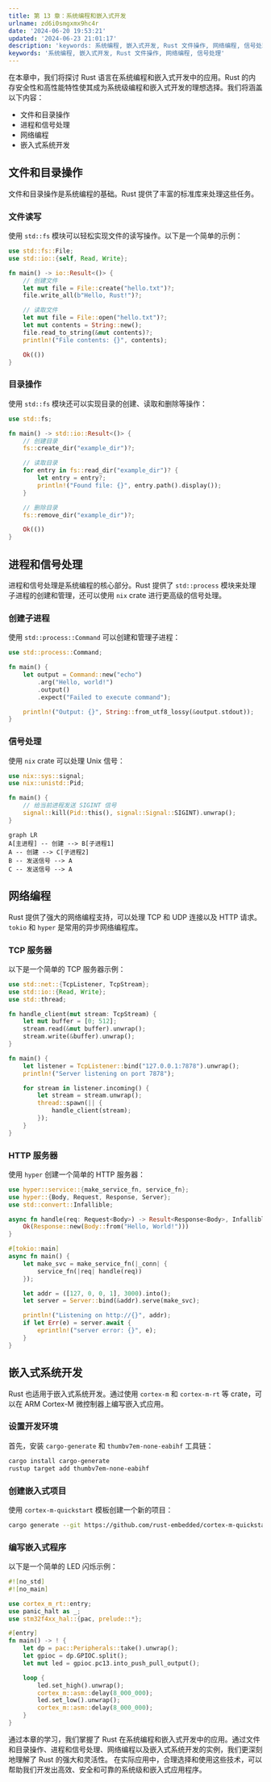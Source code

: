 ```yaml
---
title: 第 13 章：系统编程和嵌入式开发
urlname: zd6i0smgxmx9hc4r
date: '2024-06-20 19:53:21'
updated: '2024-06-23 21:01:17'
description: 'keywords: 系统编程, 嵌入式开发, Rust 文件操作, 网络编程, 信号处理在本章中，我们将探讨 Rust 语言在系统编程和嵌入式开发中的应用。Rust 的内存安全性和高性能特性使其成为系统级编程和嵌入式开发的理想选择。我们将涵盖以下内容：文件和目录操作进程和信号处理网络编程嵌入式...'
keywords: '系统编程, 嵌入式开发, Rust 文件操作, 网络编程, 信号处理'
---
```

在本章中，我们将探讨 Rust 语言在系统编程和嵌入式开发中的应用。Rust 的内存安全性和高性能特性使其成为系统级编程和嵌入式开发的理想选择。我们将涵盖以下内容：

- 文件和目录操作
- 进程和信号处理
- 网络编程
- 嵌入式系统开发
## 文件和目录操作
文件和目录操作是系统编程的基础。Rust 提供了丰富的标准库来处理这些任务。
### 文件读写
使用 `std::fs` 模块可以轻松实现文件的读写操作。以下是一个简单的示例：
```rust
use std::fs::File;
use std::io::{self, Read, Write};

fn main() -> io::Result<()> {
    // 创建文件
    let mut file = File::create("hello.txt")?;
    file.write_all(b"Hello, Rust!")?;

    // 读取文件
    let mut file = File::open("hello.txt")?;
    let mut contents = String::new();
    file.read_to_string(&mut contents)?;
    println!("File contents: {}", contents);

    Ok(())
}
```
### 目录操作
使用 `std::fs` 模块还可以实现目录的创建、读取和删除等操作：
```rust
use std::fs;

fn main() -> std::io::Result<()> {
    // 创建目录
    fs::create_dir("example_dir")?;

    // 读取目录
    for entry in fs::read_dir("example_dir")? {
        let entry = entry?;
        println!("Found file: {}", entry.path().display());
    }

    // 删除目录
    fs::remove_dir("example_dir")?;

    Ok(())
}
```
## 进程和信号处理
进程和信号处理是系统编程的核心部分。Rust 提供了 `std::process` 模块来处理子进程的创建和管理，还可以使用 `nix` crate 进行更高级的信号处理。
### 创建子进程
使用 `std::process::Command` 可以创建和管理子进程：
```rust
use std::process::Command;

fn main() {
    let output = Command::new("echo")
        .arg("Hello, world!")
        .output()
        .expect("Failed to execute command");

    println!("Output: {}", String::from_utf8_lossy(&output.stdout));
}
```
### 信号处理
使用 `nix` crate 可以处理 Unix 信号：
```rust
use nix::sys::signal;
use nix::unistd::Pid;

fn main() {
    // 给当前进程发送 SIGINT 信号
    signal::kill(Pid::this(), signal::Signal::SIGINT).unwrap();
}
```
```
graph LR
A[主进程] -- 创建 --> B[子进程1]
A -- 创建 --> C[子进程2]
B -- 发送信号 --> A
C -- 发送信号 --> A
```
## 网络编程
Rust 提供了强大的网络编程支持，可以处理 TCP 和 UDP 连接以及 HTTP 请求。`tokio` 和 `hyper` 是常用的异步网络编程库。
### TCP 服务器
以下是一个简单的 TCP 服务器示例：
```rust
use std::net::{TcpListener, TcpStream};
use std::io::{Read, Write};
use std::thread;

fn handle_client(mut stream: TcpStream) {
    let mut buffer = [0; 512];
    stream.read(&mut buffer).unwrap();
    stream.write(&buffer).unwrap();
}

fn main() {
    let listener = TcpListener::bind("127.0.0.1:7878").unwrap();
    println!("Server listening on port 7878");

    for stream in listener.incoming() {
        let stream = stream.unwrap();
        thread::spawn(|| {
            handle_client(stream);
        });
    }
}
```
### HTTP 服务器
使用 `hyper` 创建一个简单的 HTTP 服务器：
```rust
use hyper::service::{make_service_fn, service_fn};
use hyper::{Body, Request, Response, Server};
use std::convert::Infallible;

async fn handle(req: Request<Body>) -> Result<Response<Body>, Infallible> {
    Ok(Response::new(Body::from("Hello, World!")))
}

#[tokio::main]
async fn main() {
    let make_svc = make_service_fn(|_conn| {
        service_fn(|req| handle(req))
    });

    let addr = ([127, 0, 0, 1], 3000).into();
    let server = Server::bind(&addr).serve(make_svc);

    println!("Listening on http://{}", addr);
    if let Err(e) = server.await {
        eprintln!("server error: {}", e);
    }
}
```
## 嵌入式系统开发
Rust 也适用于嵌入式系统开发。通过使用 `cortex-m` 和 `cortex-m-rt` 等 crate，可以在 ARM Cortex-M 微控制器上编写嵌入式应用。
### 设置开发环境
首先，安装 `cargo-generate` 和 `thumbv7em-none-eabihf` 工具链：
```bash
cargo install cargo-generate
rustup target add thumbv7em-none-eabihf
```
### 创建嵌入式项目
使用 `cortex-m-quickstart` 模板创建一个新的项目：
```bash
cargo generate --git https://github.com/rust-embedded/cortex-m-quickstart
```
### 编写嵌入式程序
以下是一个简单的 LED 闪烁示例：
```rust
#![no_std]
#![no_main]

use cortex_m_rt::entry;
use panic_halt as _;
use stm32f4xx_hal::{pac, prelude::*};

#[entry]
fn main() -> ! {
    let dp = pac::Peripherals::take().unwrap();
    let gpioc = dp.GPIOC.split();
    let mut led = gpioc.pc13.into_push_pull_output();

    loop {
        led.set_high().unwrap();
        cortex_m::asm::delay(8_000_000);
        led.set_low().unwrap();
        cortex_m::asm::delay(8_000_000);
    }
}
```

通过本章的学习，我们掌握了 Rust 在系统编程和嵌入式开发中的应用。通过文件和目录操作、进程和信号处理、网络编程以及嵌入式系统开发的实例，我们更深刻地理解了 Rust 的强大和灵活性。
在实际应用中，合理选择和使用这些技术，可以帮助我们开发出高效、安全和可靠的系统级和嵌入式应用程序。
